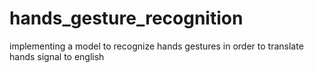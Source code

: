 # hands_gesture_recognition
implementing a model to recognize hands gestures in order to translate hands signal to english 
